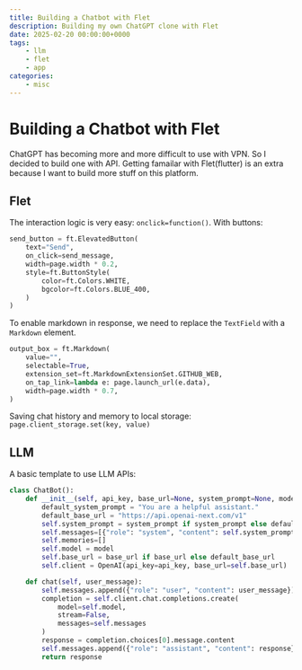 ```yaml
---
title: Building a Chatbot with Flet
description: Building my own ChatGPT clone with Flet
date: 2025-02-20 00:00:00+0000
tags:
    - llm
    - flet
    - app
categories:
    - misc
---
```


# Building a Chatbot with Flet
ChatGPT has becoming more and more difficult to use with VPN. So I decided to build one with API. Getting famailar with Flet(flutter) is an extra because I want to build more stuff on this platform.

## Flet
The interaction logic is very easy: `onclick=function()`. With buttons:
```python
send_button = ft.ElevatedButton(
	text="Send", 
	on_click=send_message, 
	width=page.width * 0.2,
	style=ft.ButtonStyle(
		color=ft.Colors.WHITE,
		bgcolor=ft.Colors.BLUE_400,
	)
)
```
To enable markdown in response, we need to replace the `TextField` with a `Markdown` element.
```python
output_box = ft.Markdown(
	value="",
	selectable=True,
	extension_set=ft.MarkdownExtensionSet.GITHUB_WEB,
	on_tap_link=lambda e: page.launch_url(e.data),
	width=page.width * 0.7,
)
```

Saving chat history and memory to local storage: `page.client_storage.set(key, value)`

## LLM
A basic template to use LLM APIs:
```python
class ChatBot():
    def __init__(self, api_key, base_url=None, system_prompt=None, model="o3-mini-high"):
        default_system_prompt = "You are a helpful assistant."
        default_base_url = "https://api.openai-next.com/v1"
        self.system_prompt = system_prompt if system_prompt else default_system_prompt 
        self.messages=[{"role": "system", "content": self.system_prompt}]
        self.memories=[]
        self.model = model
        self.base_url = base_url if base_url else default_base_url
        self.client = OpenAI(api_key=api_key, base_url=self.base_url)

    def chat(self, user_message):
        self.messages.append({"role": "user", "content": user_message})
        completion = self.client.chat.completions.create(
            model=self.model,
            stream=False,
            messages=self.messages
        )
        response = completion.choices[0].message.content
        self.messages.append({"role": "assistant", "content": response})
        return response
```

